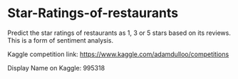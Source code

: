 # Star-Ratings-of-restaurants

Predict the star ratings of restaurants as 1, 3 or 5 stars based on its reviews. This is a form of sentiment analysis.

Kaggle competition link: https://www.kaggle.com/adamdulloo/competitions

Display Name on Kaggle: 995318
